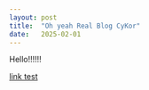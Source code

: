 ```yaml
---
layout: post
title:  "Oh yeah Real Blog CyKor"
date:   2025-02-01
---
```

Hello!!!!!!

[link test](http://howdays.kr)